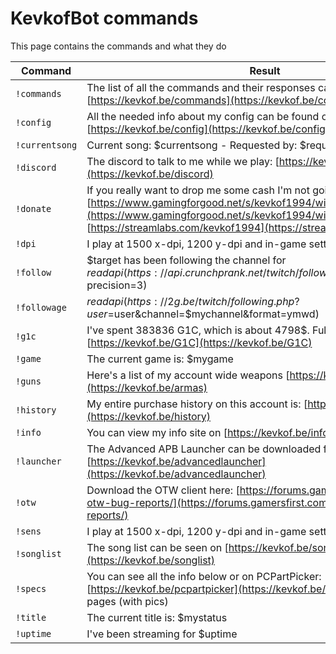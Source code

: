 # KevkofBot commands

This page contains the commands and what they do

|Command|Result|
|--------|------|
| `!commands` | The list of all the commands and their responses can be seen on [https://kevkof.be/commands](https://kevkof.be/commands) |
| `!config` | All the needed info about my config can be found on [https://kevkof.be/config](https://kevkof.be/config) |
| `!currentsong` | Current song: $currentsong - Requested by: $requestedby |
| `!discord` | The discord to talk to me while we play: [https://kevkof.be/discord](https://kevkof.be/discord) |
| `!donate` | If you really want to drop me some cash I'm not going to stop you. [https://www.gamingforgood.net/s/kevkof1994/widget](https://www.gamingforgood.net/s/kevkof1994/widget) or [https://streamlabs.com/kevkof1994](https://streamlabs.com/kevkof1994) |
| `!dpi` | I play at 1500 x-dpi, 1200 y-dpi and in-game settings 23.04 and 0.3 |
| `!follow` | $target has been following the channel for  $readapi(https://api.crunchprank.net/twitch/followage/$mychannel/$target?precision=3) |
| `!followage` | $readapi(https://2g.be/twitch/following.php?user=$user&channel=$mychannel&format=ymwd) |
| `!g1c` | I've spent 383836 G1C, which is about 4798$. Full info on [https://kevkof.be/G1C](https://kevkof.be/G1C) |
| `!game` | The current game is: $mygame |
| `!guns` | Here's a list of my account wide weapons [https://kevkof.be/armas](https://kevkof.be/armas) |
| `!history` | My entire purchase history on this account is: [https://kevkof.be/history](https://kevkof.be/history) |
| `!info` | You can view my info site on [https://kevkof.be/info](https://kevkof.be/info) |
| `!launcher` | The Advanced APB Launcher can be downloaded from [https://kevkof.be/advancedlauncher](https://kevkof.be/advancedlauncher) |
| `!otw` | Download the OTW client here: [https://forums.gamersfirst.com/forum/84-otw-bug-reports/](https://forums.gamersfirst.com/forum/84-otw-bug-reports/) |
| `!sens` | I play at 1500 x-dpi, 1200 y-dpi and in-game settings 23.04 and 0.3 |
| `!songlist` | The song list can be seen on [https://kevkof.be/songlist](https://kevkof.be/songlist)  |
| `!specs` | You can see all the info below or on PCPartPicker: [https://kevkof.be/pcpartpicker](https://kevkof.be/pcpartpicker) or my Info pages (with pics) |
| `!title` | The current title is: $mystatus |
| `!uptime` | I've been streaming for $uptime |

